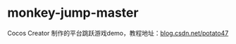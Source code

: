 # monkey-jump-master
Cocos Creator 制作的平台跳跃游戏demo，教程地址：[blog.csdn.net/potato47](http://blog.csdn.net/potato47)
